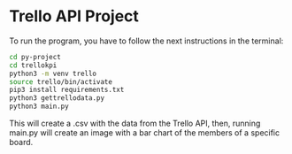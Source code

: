 # Trello API Project

To run the program, you have to follow the next instructions in the terminal:

```sh
cd py-project
cd trellokpi
python3 -m venv trello
source trello/bin/activate
pip3 install requirements.txt
python3 gettrellodata.py
python3 main.py
```

This will create a .csv with the data from the Trello API, then, running main.py will create an image with a bar chart of the members of a specific board.